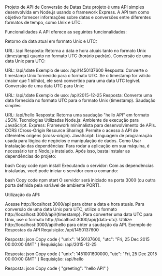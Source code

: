 Projeto de API de Conversão de Datas
Este projeto é uma API simples desenvolvida em Node.js usando o framework Express. A API tem como objetivo fornecer informações sobre datas e conversões entre diferentes formatos de tempo, como Unix e UTC.

Funcionalidades
A API oferece as seguintes funcionalidades:

Retorno da data atual em formato Unix e UTC:

URL: /api
Resposta: Retorna a data e hora atuais tanto no formato Unix (timestamp) quanto no formato UTC (horário padrão).
Conversão de uma data Unix para UTC:

URL: /api/:date
Exemplo de uso: /api/1450137600
Resposta: Converte o timestamp Unix fornecido para o formato UTC.
Se o timestamp for válido (maior que 1 bilhão), ele será convertido para uma data UTC legível.
Conversão de uma data UTC para Unix:

URL: /api/:date
Exemplo de uso: /api/2015-12-25
Resposta: Converte uma data fornecida no formato UTC para o formato Unix (timestamp).
Saudação simples:

URL: /api/hello
Resposta: Retorna uma saudação "hello API" em formato JSON.
Tecnologias Utilizadas
Node.js: Ambiente de execução para JavaScript.
Express: Framework minimalista para desenvolvimento de APIs.
CORS (Cross-Origin Resource Sharing): Permite o acesso à API de diferentes origens (cross-origin).
JavaScript: Linguagem de programação usada para lógica de negócios e manipulação de dados.
Como Usar
Instalação das dependências: Para rodar a aplicação em sua máquina, é necessário ter o Node.js instalado. Após isso, basta instalar as dependências do projeto:

bash
Copy code
npm install
Executando o servidor: Com as dependências instaladas, você pode iniciar o servidor com o comando:

bash
Copy code
npm start
O servidor será iniciado na porta 3000 (ou outra porta definida pela variável de ambiente PORT).

Utilização da API:

Acesse http://localhost:3000/api para obter a data e hora atuais.
Para conversão de uma data Unix para UTC, utilize o formato http://localhost:3000/api/{timestamp}.
Para converter uma data UTC para Unix, use o formato http://localhost:3000/api/{data-utc}.
Utilize http://localhost:3000/api/hello para obter a saudação da API.
Exemplo de Respostas da API
Requisição: /api/1450137600

Resposta:
json
Copy code
{
  "unix": 1450137600,
  "utc": "Fri, 25 Dec 2015 00:00:00 GMT"
}
Requisição: /api/2015-12-25

Resposta:
json
Copy code
{
  "unix": 1451001600000,
  "utc": "Fri, 25 Dec 2015 00:00:00 GMT"
}
Requisição: /api/hello

Resposta:
json
Copy code
{
  "greeting": "hello API"
}